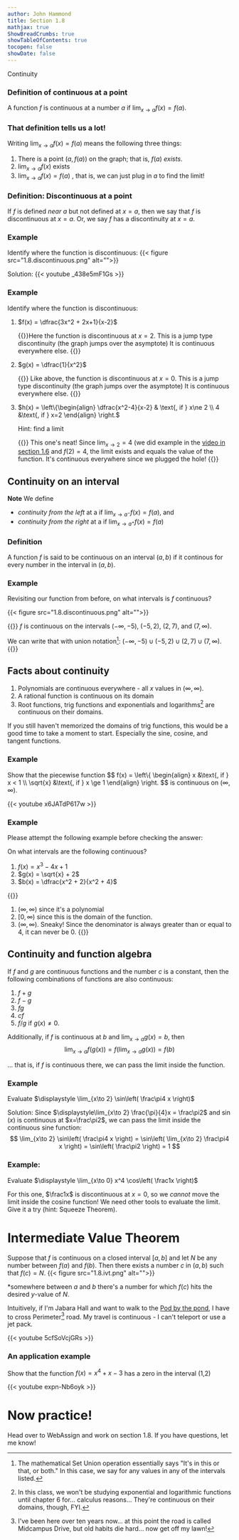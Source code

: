 ```yaml
---
author: John Hammond
title: Section 1.8
mathjax: true
ShowBreadCrumbs: true
showTableOfContents: true
tocopen: false
showDate: false
---
```



Continuity

<!--more-->


### Definition of continuous at a point 

A function $f$ is continuous at a number $a$ if $\displaystyle \lim_{x\to a} f(x) = f(a)$.

### That definition tells us a lot!

Writing $\displaystyle \lim_{x\to a} f(x) = f(a)$ means the following three things:

1. There is a point $( a, f(a) )$  on the graph; that is, $f(a)$ *exists*.
2. $\displaystyle \lim_{x\to a} f(x)$ exists 
3. $\displaystyle \lim_{x\to a} f(x) = f(a)$ , that is, we can just plug in $a$ to find the limit!

### Definition: Discontinuous at a point

If $f$ is defined *near* $a$ but not defined at $x=a$, then we say that $f$ is discontinuous at $x=a$. Or, we say $f$ has a discontinuity at $x=a$.

### Example
Identify where the function is discontinuous:
{{< figure src="1.8.discontinuous.png" alt="">}}

Solution:
{{< youtube _438e5mF1Gs >}}

### Example
Identify where the function is discontinuous:

1. $f(x) = \dfrac{3x^2 + 2x+1}{x-2}$

    {{<spoiler>}}Here the function is discontinuous at $x=2$. This is a jump type discontinuity (the graph jumps over the asymptote) It is continuous everywhere else.
    {{</spoiler>}}


2. $g(x) = \dfrac{1}{x^2}$

    {{<spoiler>}} Like above, the function is discontinuous at $x=0$. This is a jump type discontinuity (the graph jumps over the asymptote) It is continuous everywhere else.
    {{</spoiler>}}

3. $h(x) = \left\\{\begin{align}  \dfrac{x^2-4}{x-2} & \text{, if } x\ne 2 \\\\ 4 &\text{, if } x=2  \end{align} \right.$

   Hint: find a limit

   {{<spoiler>}} This one's neat! Since $\lim_{x\to 2} = 4$ (we did example in the [video in section 1.6](https://youtu.be/52EGYgkpNQs?t=244) and $f(2)=4$, the limit exists and equals the value of the function. It's continuous everywhere since we plugged the hole!
   {{</spoiler>}}
## Continuity on an interval

**Note** We define 
- *continuity from the left* at a if $\displaystyle \lim_{x\to a^-} f(x) = f(a)$, and 
- *continuity from the right* at a if $\displaystyle \lim_{x\to a^+} f(x) = f(a)$

### Definition
A function $f$ is said to be continuous on an interval $(a, b)$ if it continous for every number in the interval in $(a,b)$. 

### Example

Revisiting our function from before, on what intervals is $f$ continuous?

{{< figure src="1.8.discontinuous.png" alt="">}}

{{<spoiler>}}
$f$ is continuous on the intervals $(-\infty, -5)$, $(-5, 2)$, $(2, 7)$, and $(7, \infty)$. 

We can write that with union notation[^1]: $(-\infty, -5) \cup (-5, 2)\cup(2, 7)\cup(7, \infty)$.
{{</spoiler>}}

## Facts about continuity

1. Polynomials are continuous everywhere - all $x$ values in $(\infty, \infty)$.
2. A rational function is continuous on its domain
3. Root functions, trig functions and exponentials and logarithms[^2] are continuous on their domains. 

If you still haven't memorized the domains of trig functions, this would be a good time to take a moment to start. Especially the sine, cosine, and tangent functions.

### Example
Show that the piecewise function 
$$
f(x) = \left\\{ \begin{align}  x &\text{, if } x < 1 \\\\ \sqrt{x} &\text{, if } x \ge 1  \end{align}    \right.
$$
is continuous on $(\infty, \infty)$.

{{< youtube x6JATdP617w >}}

### Example 
Please attempt the following example before checking the answer:

On what intervals are the following continuous? 
1. $f(x) = x^3 -4x + 1$
2. $g(x) = \sqrt{x} + 2$
3. $b(x) = \dfrac{x^2 + 2}{x^2 + 4}$

{{<spoiler>}}
1. $(\infty, \infty)$ since it's a polynomial
2. $[0, \infty)$ since this is the domain of the function.
3. $(\infty, \infty)$. Sneaky! Since the denominator is always greater than or equal to 4, it can never be 0. 
{{</spoiler>}}

## Continuity and function algebra
If $f$ and $g$ are continuous functions and the number $c$ is a constant, then the following combinations of functions are also continuous: 
1. $f + g$
2. $f-g$
3. $fg$
4. $cf$
5. $f/g$ if $g(x) \ne 0$.

Additionally, if $f$ is continuous at $b$ and $\displaystyle \lim_{x\to a} g(x) = b$, then 
$$
\lim_{x\to a} f(g(x)) = f\left( \lim_{x\to a} g(x) \right) = f(b)
$$

... that is, if $f$ is continuous there, we can pass the limit inside the function.

### Example
Evaluate $\displaystyle \lim_{x\to 2} \sin\left( \frac\pi4 x \right)$

Solution:
Since $\displaystyle\lim_{x\to 2} \frac{\pi}{4}x = \frac\pi2$ and $\sin(x)$ is continuous at $x=\frac\pi2$, we can pass the limit inside the continuous sine function: 
$$
\lim_{x\to 2} \sin\left( \frac\pi4 x \right) =  \sin\left( \lim_{x\to 2} \frac\pi4 x \right) =  \sin\left( \frac\pi2 \right) = 1
$$


### Example:
Evaluate $\displaystyle \lim_{x\to 0} x^4 \cos\left( \frac1x \right)$

For this one, $\frac1x$ is discontinuous at $x=0$, so we *cannot* move the limit inside the cosine function! 
We need other tools to evaluate the limit. Give it a try (hint: Squeeze Theorem).


# Intermediate Value Theorem
Suppose that $f$ is continuous on a closed interval $[a, b]$ and let $N$ be any number between $f(a)$ and $f(b)$. Then there exists a number $c$ in $(a, b)$ such that $f(c) = N$.
{{< figure src="1.8.ivt.png" alt="">}}

*somewhere between $a$ and $b$ there's a number for which $f(c)$ hits the desired $y$-value of $N$. 

Intuitively, if I'm Jabara Hall and want to walk to the [Pod by the pond](https://www.wichita.edu/about/wsunews/news/2019/02-feb/love_locks_pod.php), I have to cross Perimeter[^5] road. My travel is continuous - I can't teleport or use a jet pack.

[^5]: I've been here over ten years now... at this point the road is called Midcampus Drive, but old habits die hard... now get off my lawn! 

{{< youtube 5cfSoVcjGRs >}}

### An application example
Show that the function $f(x) = x^4 + x- 3$ has a zero in the interval (1,2) 

{{< youtube expn-Nb6oyk >}}


#  Now practice!

Head over to WebAssign and work on section 1.8. If you have questions, let me know!

[^1]: The mathematical Set Union operation essentially says "It's in this or that, or both." In this case, we say for any values in any of the intervals listed.
[^2]: In this class, we won't be studying exponential and logarithmic functions until chapter 6 for... calculus reasons... They're continuous on their domains, though, FYI.

